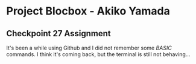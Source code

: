 # Project Blocbox - Akiko Yamada
## Checkpoint 27 Assignment
It's been a while using Github and I did not remember some _BASIC_ commands. 
I think it's coming back, but the terminal is still not behaving...